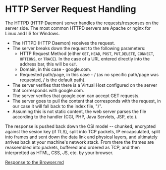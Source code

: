 # HTTP Server Request Handling

The HTTPD (HTTP Daemon) server handles the requests/responses on the server side. The most common HTTPD servers are Apache or nginx for Linux and IIS for Windows.

* The HTTPD (HTTP Daemon) receives the request.
* The server breaks down the request to the following parameters:
   * HTTP Request Method (either ``GET``, ``HEAD``, ``POST``, ``PUT``,``DELETE``, ``CONNECT``, ``OPTIONS``, or ``TRACE``). In the case of a URL entered directly into the address bar, this will be ``GET``.
   * Domain, in this case - google.com.
   * Requested path/page, in this case - / (as no specific path/page was requested, / is the default path).
* The server verifies that there is a Virtual Host configured on the server that corresponds with google.com.
* The server verifies that google.com can accept GET requests.
* The server goes to pull the content that corresponds with the request, in our case it will fall back to the index file, "/".
* Assuming this is not static content, the web server parses the file according to the handler (CGI, PHP, Java Servlets, JSP, etc.). 


The response is pushed back down the OSI model -- chunked, encrypted against the sesion key (if TLS), split into TCP packets, IP encapsulated, split into frames and sent down the data link and physical layers, and ultimately arrives back at your machine's network stack. From there the frames are reassembled into packets, buffered and ordered as TCP, and then interpretted as HTML, CSS, JS, etc. by your browser.

[Response to the Browser.md](./11-Browser.md)